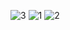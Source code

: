 ![3](https://github.com/polocoffee/Forecast/assets/74167396/a47e4d2e-1289-4608-8a85-af80fd81a271)
![1](https://github.com/polocoffee/Forecast/assets/74167396/223ad548-3b77-406f-a5ae-26acd1534287)
![2](https://github.com/polocoffee/Forecast/assets/74167396/a1a7c73b-67d3-4d0d-93fb-cd5a9b7b18a5)
